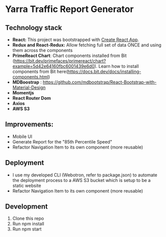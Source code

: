 # Yarra Traffic Report Generator

## Technology stack
- **React:** This project was bootstrapped with [Create React App](https://github.com/facebook/create-react-app).
- **Redux and React-Redux:** Allow fetching full set of data ONCE and using them across the components 
- **PrimeReact Chart**: Chart components installed from Bit (https://bit.dev/primefaces/primereact/chart?example=5d42e64160fbc6001439e6d0). Learn how to install components from Bit here(https://docs.bit.dev/docs/installing-components.html)
- **MDBoostrap** :  https://github.com/mdbootstrap/React-Bootstrap-with-Material-Design 
- **Momentjs**
- **React Router Dom**
- **Axios**
- **AWS S3**

## Improvements:
- Mobile UI
- Generate Report for the "85th Percentile Speed"
- Refactor Navigation Item to its own component (more reusable)

## Deployment
- I use my developed CLI (Webotron, refer to package.json) to automate the deployment process to a AWS S3 bucket which is setup to be a static website
- Refactor Navigation Item to its own component (more reusable)

## Development
1. Clone this repo
2. Run npm install
3. Run npm start